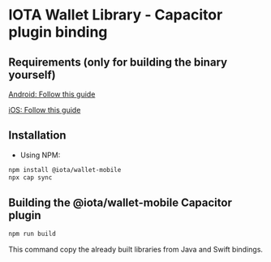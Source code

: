 # IOTA Wallet Library - Capacitor plugin binding

## Requirements (only for building the binary yourself)

[Android: Follow this guide](https://github.com/iotaledger/wallet.rs/tree/develop/bindings/java#instead-build-everything-from-scratch-yourself)

[iOS: Follow this guide](https://github.com/iotaledger/wallet.rs/blob/develop/bindings/swift)


## Installation

- Using NPM:

```bash
npm install @iota/wallet-mobile
npx cap sync
```

## Building the @iota/wallet-mobile Capacitor plugin

```sh
npm run build
```
This command copy the already built libraries from Java and Swift bindings.